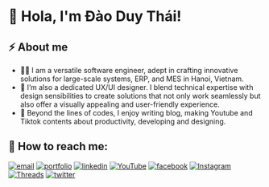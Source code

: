 # 👋 Hola, I'm Đào Duy Thái! 

## ⚡️ About me

- 🧑‍💻 I am a versatile software engineer, adept in crafting innovative solutions for large-scale systems, ERP, and MES in Hanoi, Vietnam.
- 🎨 I’m also a dedicated UX/UI designer. I blend technical expertise with design sensibilities to create solutions that not only work seamlessly but also offer a visually appealing and user-friendly experience.
- 👀 Beyond the lines of codes, I enjoy writing blog, making Youtube and Tiktok contents about productivity, developing and designing.

## 🔗 How to reach me:

[![email](https://img.shields.io/badge/Gmail-D14836?style=for-the-badge&logo=gmail&logoColor=white)](mailto:daoduythai.business@gmail.com)
[![portfolio](https://img.shields.io/badge/my_portfolio-000?style=for-the-badge&logo=ko-fi&logoColor=white)](http://codewithdt.com/)
[![linkedin](https://img.shields.io/badge/linkedin-0A66C2?style=for-the-badge&logo=linkedin&logoColor=white)](https://www.linkedin.com/in/dduythai/)
[![YouTube](https://img.shields.io/badge/YouTube-%23FF0000.svg?style=for-the-badge&logo=YouTube&logoColor=white)](https://www.youtube.com/@codewithdt)
[![facebook](https://img.shields.io/badge/Facebook-1877F2?style=for-the-badge&logo=facebook&logoColor=white)](https://www.facebook.com/duythai.ddt/)
[![Instagram](https://img.shields.io/badge/Instagram-%23E4405F.svg?style=for-the-badge&logo=Instagram&logoColor=white)](https://www.instagram.com/dduy_thai/)
[![Threads](https://img.shields.io/badge/Threads-000000?style=for-the-badge&logo=Threads&logoColor=white)](https://www.threads.net/@dduy_thai)
[![twitter](https://img.shields.io/badge/twitter-1DA1F2?style=for-the-badge&logo=twitter&logoColor=white)](https://twitter.com/codewithdt)
